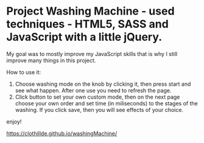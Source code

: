 ﻿# Project Washing Machine - used techniques - HTML5, SASS and JavaScript with a little jQuery. 
My goal was to mostly improve my JavaScript skills that is why I still improve many things in this project.


How to use it:
1. Choose washing mode on the knob by clicking it, then press start and see what happen.
After one use you need to refresh the page.
2. Click button to set your own custom mode, then on the next page choose your own order and set time (in miliseconds) to the stages of the washing. If you click save, then you will see effects of your choice.

enjoy!

https://clothillde.github.io/washingMachine/
